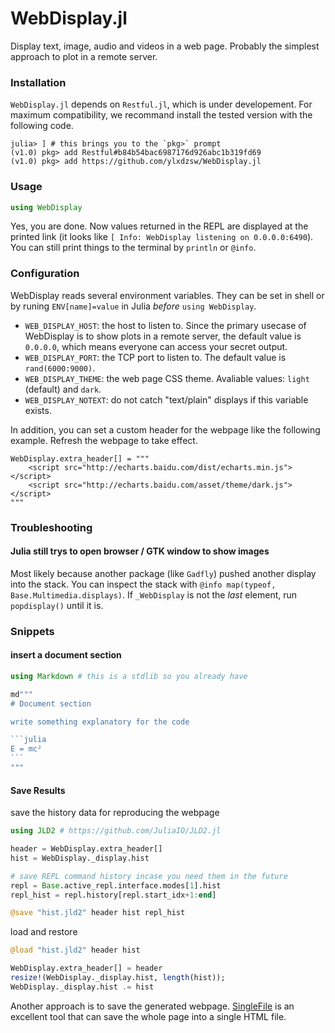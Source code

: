 WebDisplay.jl
=============

Display text, image, audio and videos in a web page. Probably the simplest approach to plot in a remote server.

### Installation

`WebDisplay.jl` depends on `Restful.jl`, which is under developement. For maximum compatibility, we recommand install the
tested version with the following code.

```
julia> ] # this brings you to the `pkg>` prompt
(v1.0) pkg> add Restful#b84b54bac6987176d926abc1b319fd69
(v1.0) pkg> add https://github.com/ylxdzsw/WebDisplay.jl
```

### Usage

```julia
using WebDisplay
```

Yes, you are done. Now values returned in the REPL are displayed at the printed link (it looks like `[ Info: WebDisplay listening on 0.0.0.0:6490`).
You can still print things to the terminal by `println` or `@info`.

### Configuration

WebDisplay reads several environment variables. They can be set in shell or by runing `ENV[name]=value` in Julia *before*
`using WebDisplay`.

- `WEB_DISPLAY_HOST`: the host to listen to. Since the primary usecase of WebDisplay is to show plots in a remote server,
the default value is `0.0.0.0`, which means everyone can access your secret output.
- `WEB_DISPLAY_PORT`: the TCP port to listen to. The default value is `rand(6000:9000)`.
- `WEB_DISPLAY_THEME`: the web page CSS theme. Avaliable values: `light` (default) and `dark`.
- `WEB_DISPLAY_NOTEXT`: do not catch "text/plain" displays if this variable exists.

In addition, you can set a custom header for the webpage like the following example. Refresh the webpage to take effect.

```
WebDisplay.extra_header[] = """
    <script src="http://echarts.baidu.com/dist/echarts.min.js"></script>
    <script src="http://echarts.baidu.com/asset/theme/dark.js"></script>
"""
```

### Troubleshooting

#### Julia still trys to open browser / GTK window to show images

Most likely because another package (like `Gadfly`) pushed another display into the stack. You can inspect the stack with
`@info map(typeof, Base.Multimedia.displays)`. If `_WebDisplay` is not the *last* element, run `popdisplay()` until it is.

### Snippets

#### insert a document section

````julia
using Markdown # this is a stdlib so you already have

md"""
# Document section

write something explanatory for the code

```julia
E = mc²
```
"""

````

#### Save Results

save the history data for reproducing the webpage

```julia
using JLD2 # https://github.com/JuliaIO/JLD2.jl

header = WebDisplay.extra_header[]
hist = WebDisplay._display.hist

# save REPL command history incase you need them in the future
repl = Base.active_repl.interface.modes[1].hist
repl_hist = repl.history[repl.start_idx+1:end]

@save "hist.jld2" header hist repl_hist
```

load and restore

```julia
@load "hist.jld2" header hist

WebDisplay.extra_header[] = header
resize!(WebDisplay._display.hist, length(hist));
WebDisplay._display.hist .= hist
```

Another approach is to save the generated webpage. [SingleFile](https://github.com/gildas-lormeau/SingleFile) is an
excellent tool that can save the whole page into a single HTML file.

